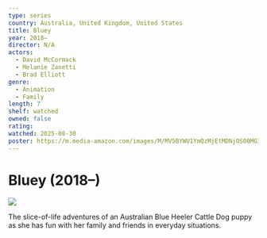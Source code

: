 ```yaml
---
type: series
country: Australia, United Kingdom, United States
title: Bluey
year: 2018–
director: N/A
actors:
  - David McCormack
  - Melanie Zanetti
  - Brad Elliott
genre:
  - Animation
  - Family
length: 7
shelf: watched
owned: false
rating:
watched: 2025-08-30
poster: https://m.media-amazon.com/images/M/MV5BYWU1YmQzMjEtMDNjOS00MGIyLWExY2ItZDAzNmU5NWViMGZmXkEyXkFqcGc@._V1_SX300.jpg
---
```


# Bluey (2018–)

![](https://m.media-amazon.com/images/M/MV5BYWU1YmQzMjEtMDNjOS00MGIyLWExY2ItZDAzNmU5NWViMGZmXkEyXkFqcGc@._V1_SX300.jpg)

The slice-of-life adventures of an Australian Blue Heeler Cattle Dog puppy as she has fun with her family and friends in everyday situations.